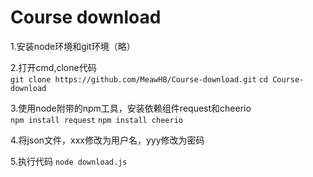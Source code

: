 # Course download

1.安装node环境和git环境（略）

2.打开cmd,clone代码     
```git clone https://github.com/MeawHB/Course-download.git```
```cd Course-download```

3.使用node附带的npm工具，安装依赖组件request和cheerio  
```npm install request``` 
```npm install cheerio```

4.将json文件，xxx修改为用户名，yyy修改为密码

5.执行代码
```node download.js```